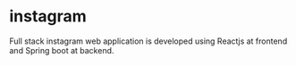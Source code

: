 # instagram
Full stack instagram web application is developed using Reactjs at frontend and Spring boot at backend.
